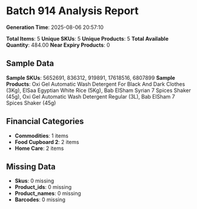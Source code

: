# Batch 914 Analysis Report

**Generation Time**: 2025-08-06 20:57:10

**Total Items**: 5
**Unique SKUs**: 5
**Unique Products**: 5
**Total Available Quantity**: 484.00
**Near Expiry Products**: 0

## Sample Data
**Sample SKUs**: 5652691, 836312, 919891, 17618516, 6807899
**Sample Products**: Oxi Gel Automatic Wash Detergent For Black And Dark Clothes (3Kg), ElSaa Egyptian White Rice (5Kg), Bab ElSham Syrian 7 Spices Shaker (45g), Oxi Gel Automatic Wash Detergent Regular (3L), Bab ElSham 7 Spices Shaker (45g)

## Financial Categories
- **Commodities**: 1 items
- **Food Cupboard 2**: 2 items
- **Home Care**: 2 items

## Missing Data
- **Skus**: 0 missing
- **Product_ids**: 0 missing
- **Product_names**: 0 missing
- **Barcodes**: 0 missing
